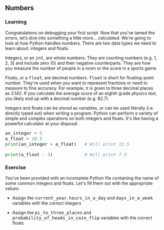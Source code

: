 <style>
code, pre {
  font-size: 0.9rem;
}
</style>

## Numbers

### Learning
Congratulations on debugging your first script. Now that you’ve tamed the errors, let’s dive into something a little more… *calculated*. We're going to look at how Python handles numbers. There are two data types we need to learn about: integers and floats.

Integers, or an ```int```, are whole numbers. They are counting numbers (e.g. 1, 2, 3) and include zero (0) and their negative counterparts. They are how you measure the number of people in a room or the score in a sports game.

Floats, or a ```float```, are decimal numbers. ```float``` is short for floating-point number. They're used when you want to represent fractions or need to measure to fine accuracy. For example, π is given to three decimal places as 3.142. If you calculate the average score of an eighth grade physics test, you likely end up with a decimal number (e.g. 82.7).

Integers and floats can be stored as variables, or can be used literally (i.e. directly typed out) when writing a program. Python can perform a variety of simple and complex operations on both integers and floats. It's like having a powerful calculator at your disposal.

```python
an_integer = 5
a_float = 10.5
print(an_integer + a_float)   # Will print 15.5

print(a_float - 3)            # Will print 7.5
```

### Exercise
You've been provided with an incomplete Python file containing the name of some common integers and floats. Let's fill them out with the appropriate values:

- Assign the ```current_year```, ```hours_in_a_day``` and ```days_in_a_week``` variables with the correct integers

- Assign the ```pi_to_three_places``` and ```probability_of_heads_in_coin_flip``` variables with the correct floats